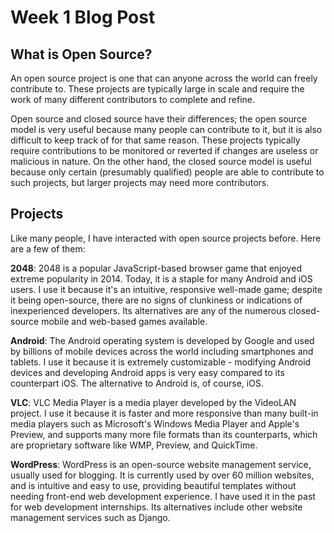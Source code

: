 # Week 1 Blog Post

## What is Open Source? 

An open source project is one that can anyone across the world can freely contribute to. These projects are typically large in scale and require the work of many different contributors to complete and refine. 

Open source and closed source have their differences; the open source model is very useful because many people can contribute to it, but it is also difficult to keep track of for that same reason. These projects typically require contributions to be monitored or reverted if changes are useless or malicious in nature. On the other hand, the closed source model is useful because only certain (presumably qualified) people are able to contribute to such projects, but larger projects may need more contributors.

## Projects

Like many people, I have interacted with open source projects before. Here are a few of them:

**2048**: 2048 is a popular JavaScript-based browser game that enjoyed extreme popularity in 2014. Today, it is a staple for many Android and iOS users. I use it because it's an intuitive, responsive well-made game; despite it being open-source, there are no signs of clunkiness or indications of inexperienced developers. Its alternatives are any of the numerous closed-source mobile and web-based games available.

**Android**: The Android operating system is developed by Google and used by billions of mobile devices across the world including smartphones and tablets. I use it because it is extremely customizable - modifying Android devices and developing Android apps is very easy compared to its counterpart iOS. The alternative to Android is, of course, iOS.

**VLC**: VLC Media Player is a media player developed by the VideoLAN project. I use it because it is faster and more responsive than many built-in media players such as Microsoft's Windows Media Player and Apple's Preview, and supports many more file formats than its counterparts, which are proprietary software like WMP, Preview, and QuickTime.

**WordPress**: WordPress is an open-source website management service, usually used for blogging. It is currently used by over 60 million websites, and is intuitive and easy to use, providing beautiful templates without needing front-end web development experience. I have used it in the past for web development internships. Its alternatives include other website management services such as Django. 
